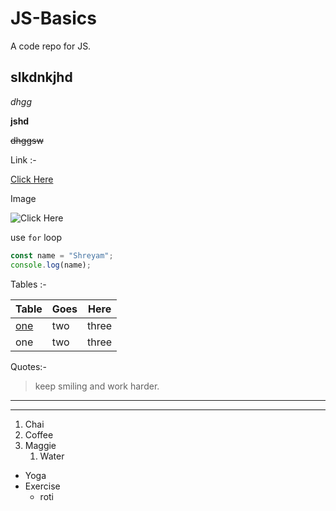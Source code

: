 # JS-Basics

A code repo for JS.

## slkdnkjhd

_dhgg_

**jshd**

~~dhggsw~~

Link :-

[Click Here](https://www.google.com/ "google")

Image

![Click Here](https://content.wepik.com/media/freepik-ai/grid/v2/photo/5.png "Red Head")

use `for` loop

```javascript
const name = "Shreyam";
console.log(name);
```

Tables :-

| Table | Goes | Here  |
| ----- | ---- | ----- |
| [one](https://www.google.com/ "google")  | two  | three |
| one   | two  | three |

Quotes:-

>keep smiling and work harder.

---

***

1. Chai
2. Coffee
3. Maggie
    1. Water

- Yoga
- Exercise
    - roti